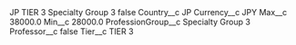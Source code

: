 <?xml version="1.0" encoding="UTF-8"?>
<CustomMetadata xmlns="http://soap.sforce.com/2006/04/metadata" xmlns:xsi="http://www.w3.org/2001/XMLSchema-instance" xmlns:xsd="http://www.w3.org/2001/XMLSchema">
    <label>JP TIER 3 Specialty Group 3</label>
    <protected>false</protected>
    <values>
        <field>Country__c</field>
        <value xsi:type="xsd:string">JP</value>
    </values>
    <values>
        <field>Currency__c</field>
        <value xsi:type="xsd:string">JPY</value>
    </values>
    <values>
        <field>Max__c</field>
        <value xsi:type="xsd:double">38000.0</value>
    </values>
    <values>
        <field>Min__c</field>
        <value xsi:type="xsd:double">28000.0</value>
    </values>
    <values>
        <field>ProfessionGroup__c</field>
        <value xsi:type="xsd:string">Specialty Group 3</value>
    </values>
    <values>
        <field>Professor__c</field>
        <value xsi:type="xsd:boolean">false</value>
    </values>
    <values>
        <field>Tier__c</field>
        <value xsi:type="xsd:string">TIER 3</value>
    </values>
</CustomMetadata>
